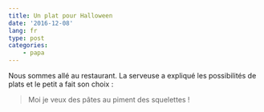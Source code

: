 ```yaml
---
title: Un plat pour Halloween
date: '2016-12-08'
lang: fr
type: post
categories:
    - papa
---
```


Nous sommes allé au restaurant. La serveuse a expliqué les possibilités de plats et le petit a fait son choix :

> Moi je veux des pâtes au piment des squelettes !